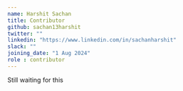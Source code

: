 ```yaml
---
name: Harshit Sachan
title: Contributor
github: sachan13harshit
twitter: ""
linkedin: "https://www.linkedin.com/in/sachanharshit"
slack: ""
joining_date: "1 Aug 2024"
role : contributor
---
```


Still waiting for this
